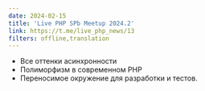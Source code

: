 ```yaml
---
date: 2024-02-15
title: 'Live PHP SPb Meetup 2024.2'
link: https://t.me/live_php_news/13
filters: offline,translation
---
```


- Все оттенки асинхронности
- Полиморфизм в современном PHP
- Переносимое окружение для разработки и тестов.